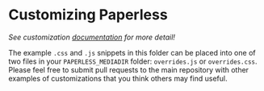 # Customizing Paperless

*See customization
[documentation](https://paperless.readthedocs.io/en/latest/customising.html) 
for more detail!*

The example `.css` and `.js` snippets in this folder can be placed into
one of two files in your ``PAPERLESS_MEDIADIR`` folder: `overrides.js` or 
`overrides.css`. Please feel free to submit pull requests to the main 
repository with other examples of customizations that you think others may
find useful.